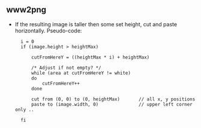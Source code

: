 www2png
-------

* If the resulting image is taller then some set height, cut and paste
  horizontally. 
  Pseudo-code:

        i = 0
        if (image.height > heightMax)

            cutFromHereY = ((heightMax * i) + heightMax)

            /* Adjust if not empty? */
            while (area at cutFromHereY != white)
            do
                cutFromHereY++
            done
            
            cut from (0, 0) to (0, heightMax)       // all x, y positions
            paste to (image.width, 0)               // upper left corner only ..

        fi



